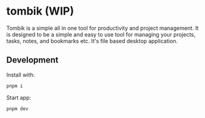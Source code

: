 # tombik (WIP)

Tombik is a simple all in one tool for productivity and project management. It is designed to be a simple and easy to use tool for managing your projects, tasks, notes, and bookmarks etc. It's file based desktop application.

## Development

Install with:

```bash
pnpm i
```

Start app:

```bash
pnpm dev
```
